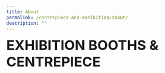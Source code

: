 ```yaml
---
title: About
permalink: /centrepiece-and-exhibition/about/
description: ""
---
```

<span style="font-color:black; font-align:center; font-size:36px;"><strong>EXHIBITION BOOTHS &amp; CENTREPIECE</strong></span>